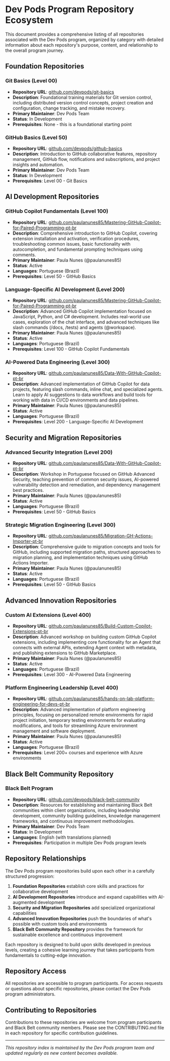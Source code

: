 # Dev Pods Program Repository Ecosystem

This document provides a comprehensive listing of all repositories associated with the Dev Pods program, organized by category with detailed information about each repository's purpose, content, and relationship to the overall program journey.

## Foundation Repositories

### Git Basics (Level 00)
- **Repository URL**: [github.com/devpods/git-basics](https://github.com/devpods/git-basics)
- **Description**: Foundational training materials for Git version control, including distributed version control concepts, project creation and configuration, change tracking, and mistake recovery.
- **Primary Maintainer**: Dev Pods Team
- **Status**: In Development
- **Prerequisites**: None - this is a foundational starting point

### GitHub Basics (Level 50)
- **Repository URL**: [github.com/devpods/github-basics](https://github.com/devpods/github-basics)
- **Description**: Introduction to GitHub collaborative features, repository management, GitHub flow, notifications and subscriptions, and project insights and automation.
- **Primary Maintainer**: Dev Pods Team
- **Status**: In Development
- **Prerequisites**: Level 00 - Git Basics

## AI Development Repositories

### GitHub Copilot Fundamentals (Level 100)
- **Repository URL**: [github.com/paulanunes85/Mastering-GitHub-Copilot-for-Paired-Programming-pt-br](https://github.com/paulanunes85/Mastering-GitHub-Copilot-for-Paired-Programming-pt-br)
- **Description**: Comprehensive introduction to GitHub Copilot, covering extension installation and activation, verification procedures, troubleshooting common issues, basic functionality with autocompletion, and fundamental prompting techniques using comments.
- **Primary Maintainer**: Paula Nunes (@paulanunes85)
- **Status**: Active
- **Languages**: Portuguese (Brazil)
- **Prerequisites**: Level 50 - GitHub Basics

### Language-Specific AI Development (Level 200)
- **Repository URL**: [github.com/paulanunes85/Mastering-GitHub-Copilot-for-Paired-Programming-pt-br](https://github.com/paulanunes85/Mastering-GitHub-Copilot-for-Paired-Programming-pt-br)
- **Description**: Advanced GitHub Copilot implementation focused on JavaScript, Python, and C# development. Includes real-world use cases, exploration of the chat interface, and advanced techniques like slash commands (/docs, /tests) and agents (@workspace).
- **Primary Maintainer**: Paula Nunes (@paulanunes85)
- **Status**: Active
- **Languages**: Portuguese (Brazil)
- **Prerequisites**: Level 100 - GitHub Copilot Fundamentals

### AI-Powered Data Engineering (Level 300)
- **Repository URL**: [github.com/paulanunes85/Data-With-GitHub-Copilot-pt-br](https://github.com/paulanunes85/Data-With-GitHub-Copilot-pt-br)
- **Description**: Advanced implementation of GitHub Copilot for data projects, featuring slash commands, inline chat, and specialized agents. Learn to apply AI suggestions to data workflows and build tools for working with data in CI/CD environments and data pipelines.
- **Primary Maintainer**: Paula Nunes (@paulanunes85)
- **Status**: Active
- **Languages**: Portuguese (Brazil)
- **Prerequisites**: Level 200 - Language-Specific AI Development

## Security and Migration Repositories

### Advanced Security Integration (Level 200)
- **Repository URL**: [github.com/paulanunes85/Data-With-GitHub-Copilot-pt-br](https://github.com/paulanunes85/Data-With-GitHub-Copilot-pt-br)
- **Description**: Workshop in Portuguese focused on GitHub Advanced Security, teaching prevention of common security issues, AI-powered vulnerability detection and remediation, and dependency management best practices.
- **Primary Maintainer**: Paula Nunes (@paulanunes85)
- **Status**: Active
- **Languages**: Portuguese (Brazil)
- **Prerequisites**: Level 50 - GitHub Basics

### Strategic Migration Engineering (Level 300)
- **Repository URL**: [github.com/paulanunes85/Migration-GH-Actions-Importer-pt-br](https://github.com/paulanunes85/Migration-GH-Actions-Importer-pt-br)
- **Description**: Comprehensive guide to migration concepts and tools for GitHub, including supported migration paths, structured approaches to migration planning, and implementation techniques using GitHub Actions Importer.
- **Primary Maintainer**: Paula Nunes (@paulanunes85)
- **Status**: Active
- **Languages**: Portuguese (Brazil)
- **Prerequisites**: Level 50 - GitHub Basics

## Advanced Innovation Repositories

### Custom AI Extensions (Level 400)
- **Repository URL**: [github.com/paulanunes85/Build-Custom-Copilot-Extensions-pt-br](https://github.com/paulanunes85/Build-Custom-Copilot-Extensions-pt-br)
- **Description**: Advanced workshop on building custom GitHub Copilot extensions, including implementing core functionality for an Agent that connects with external APIs, extending Agent context with metadata, and publishing extensions to GitHub Marketplace.
- **Primary Maintainer**: Paula Nunes (@paulanunes85)
- **Status**: Active
- **Languages**: Portuguese (Brazil)
- **Prerequisites**: Level 300 - AI-Powered Data Engineering

### Platform Engineering Leadership (Level 400)
- **Repository URL**: [github.com/paulanunes85/hands-on-lab-platform-engineering-for-devs-pt-br](https://github.com/paulanunes85/hands-on-lab-platform-engineering-for-devs-pt-br)
- **Description**: Advanced implementation of platform engineering principles, focusing on personalized remote environments for rapid project initiation, temporary testing environments for evaluating modifications, and tools for streamlining Azure environment management and software deployment.
- **Primary Maintainer**: Paula Nunes (@paulanunes85)
- **Status**: Active
- **Languages**: Portuguese (Brazil)
- **Prerequisites**: Level 200+ courses and experience with Azure environments

## Black Belt Community Repository

### Black Belt Program
- **Repository URL**: [github.com/devpods/black-belt-community](https://github.com/devpods/black-belt-community)
- **Description**: Resources for establishing and maintaining Black Belt communities within client organizations, including leadership development, community building guidelines, knowledge management frameworks, and continuous improvement methodologies.
- **Primary Maintainer**: Dev Pods Team
- **Status**: In Development
- **Languages**: English (with translations planned)
- **Prerequisites**: Participation in multiple Dev Pods program levels

## Repository Relationships

The Dev Pods program repositories build upon each other in a carefully structured progression:

1. **Foundation Repositories** establish core skills and practices for collaborative development
2. **AI Development Repositories** introduce and expand capabilities with AI-augmented development
3. **Security and Migration Repositories** add specialized organizational capabilities
4. **Advanced Innovation Repositories** push the boundaries of what's possible with custom tools and environments
5. **Black Belt Community Repository** provides the framework for sustainable excellence and continuous improvement

Each repository is designed to build upon skills developed in previous levels, creating a cohesive learning journey that takes participants from fundamentals to cutting-edge innovation.

## Repository Access

All repositories are accessible to program participants. For access requests or questions about specific repositories, please contact the Dev Pods program administrators.

## Contributing to Repositories

Contributions to these repositories are welcome from program participants and Black Belt community members. Please see the CONTRIBUTING.md file in each repository for specific contribution guidelines.

---

*This repository index is maintained by the Dev Pods program team and updated regularly as new content becomes available.*
